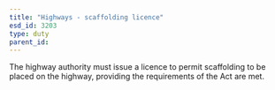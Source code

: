 ```yaml
---
title: "Highways - scaffolding licence"
esd_id: 3203
type: duty
parent_id:  
---
```


The highway authority must issue a licence to permit  scaffolding to be placed on the highway, providing the requirements of the Act are met.

